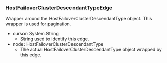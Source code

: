 ### HostFailoverClusterDescendantTypeEdge
Wrapper around the HostFailoverClusterDescendantType object. This wrapper is used for pagination.

- cursor: System.String
  - String used to identify this edge.
- node: HostFailoverClusterDescendantType
  - The actual HostFailoverClusterDescendantType object wrapped by this edge.

